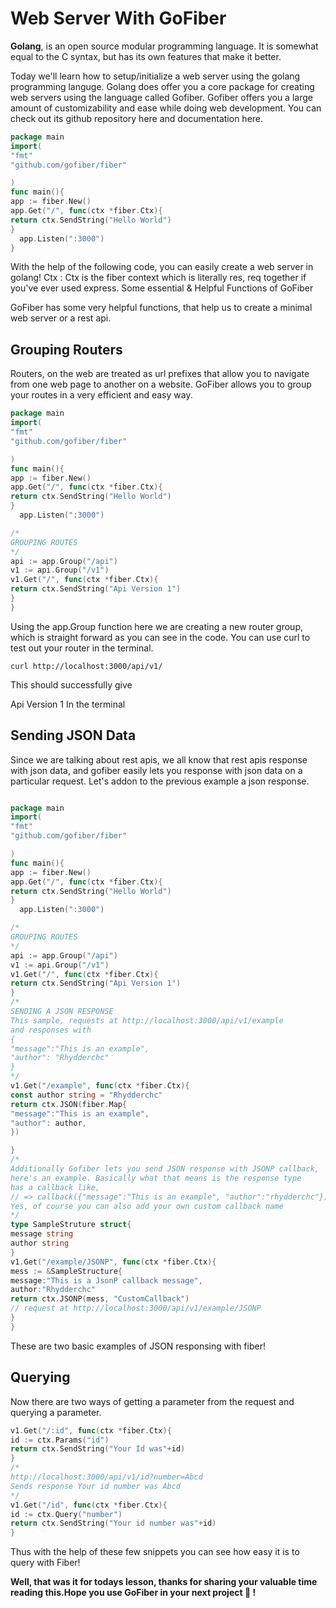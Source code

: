 # Web Server With GoFiber

**Golang**, is an open source modular programming language. It is somewhat equal to the C syntax, but has its own features that make it better.

Today we'll learn how to setup/initialize a web server using the golang programming languge.
Golang does offer you a core package for creating web servers using the language called  Gofiber.
Gofiber offers you a large amount of customizability and ease while doing web development. You can check out its github repository here and documentation here.

```go
package main
import(
"fmt"
"github.com/gofiber/fiber"

)
func main(){
app := fiber.New()
app.Get("/", func(ctx *fiber.Ctx){
return ctx.SendString("Hello World")
}
  app.Listen(":3000")
}
```

With the help of the following code, you can easily create a web server in golang!
Ctx : Ctx is the fiber context which is literally res, req together if you've ever used express.
Some essential & Helpful Functions of GoFiber

GoFiber has some very helpful functions, that help us to create a minimal web server or a rest api.

## Grouping Routers

Routers, on the web are treated as url prefixes that allow you to navigate from one web page to another on a website. GoFiber allows you to group your routes in a very efficient and easy way.

```go
package main
import(
"fmt"
"github.com/gofiber/fiber"

)
func main(){
app := fiber.New()
app.Get("/", func(ctx *fiber.Ctx){
return ctx.SendString("Hello World")
}
  app.Listen(":3000")

/*
GROUPING ROUTES
*/
api := app.Group("/api")
v1 := api.Group("/v1")
v1.Get("/", func(ctx *fiber.Ctx){
return ctx.SendString("Api Version 1")
}
}
```
Using the app.Group function here we are creating a new router group, which is straight forward as you can see in the code. You can use curl to test out your router in the terminal.


```
curl http://localhost:3000/api/v1/
```
This should successfully give 


Api Version 1
In the terminal

## Sending JSON Data

Since we are talking about rest apis, we all know that rest apis response with json data, and gofiber easily lets you response with json data on a particular request. Let's addon to the previous example a json response.


```go

package main
import(
"fmt"
"github.com/gofiber/fiber"

)
func main(){
app := fiber.New()
app.Get("/", func(ctx *fiber.Ctx){
return ctx.SendString("Hello World")
}
  app.Listen(":3000")

/*
GROUPING ROUTES
*/
api := app.Group("/api")
v1 := api.Group("/v1")
v1.Get("/", func(ctx *fiber.Ctx){
return ctx.SendString("Api Version 1")
}
/*
SENDING A JSON RESPONSE
This sample, requests at http://localhost:3000/api/v1/example
and responses with
{
"message":"This is an example",
"author": "Rhydderchc"
}
*/
v1.Get("/example", func(ctx *fiber.Ctx){
const author string = "Rhydderchc"
return ctx.JSON(fiber.Map{
"message":"This is an example",
"author": author,
})

}
/*
Additionally Gofiber lets you send JSON response with JSONP callback, 
here's an example. Basically what that means is the response type 
has a callback like,
// => callback({"message":"This is an example", "author":"rhydderchc"})
Yes, of course you can also add your own custom callback name
*/
type SampleStruture struct{
message string
author string
}
v1.Get("/example/JSONP", func(ctx *fiber.Ctx){
mess := &SampleStructure{
message:"This is a JsonP callback message",
author:"Rhydderchc"
return ctx.JSONP(mess, "CustomCallback")
// request at http://localhost:3000/api/v1/example/JSONP
}
}
```
These are two basic examples of JSON responsing with fiber!

## Querying

Now there are two ways of getting a parameter from the request and querying a parameter.

```go
v1.Get("/:id", func(ctx *fiber.Ctx){
id := ctx.Params("id")
return ctx.SendString("Your Id was"+id)
}
/* 
http://localhost:3000/api/v1/id?number=Abcd
Sends response Your id number was Abcd
*/
v1.Get("/id", func(ctx *fiber.Ctx){
id := ctx.Query("number")
return ctx.SendString("Your id number was"+id)
}
```
Thus with the help of these few snippets you can see how easy it is to query with Fiber!

**Well, that was it for todays lesson, thanks for sharing your valuable time reading this.Hope you use GoFiber in your next project 👋 !**
